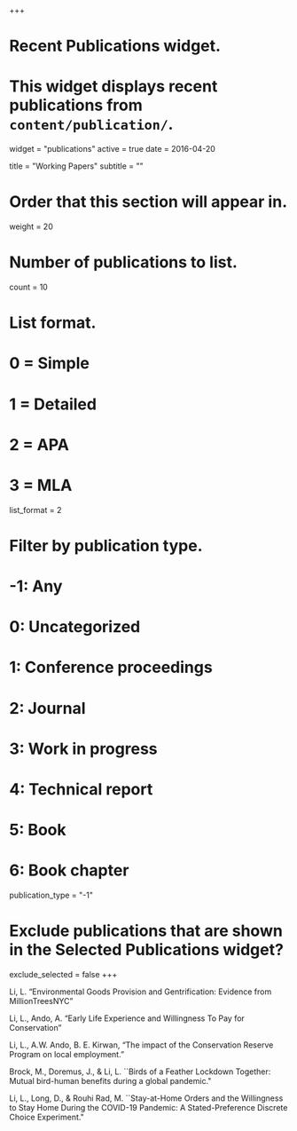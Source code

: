 +++
# Recent Publications widget.
# This widget displays recent publications from `content/publication/`.
widget = "publications"
active = true
date = 2016-04-20

title = "Working Papers"
subtitle = ""

# Order that this section will appear in.
weight = 20

# Number of publications to list.
count = 10

# List format.
#   0 = Simple
#   1 = Detailed
#   2 = APA
#   3 = MLA
list_format = 2

# Filter by publication type.
# -1: Any
#  0: Uncategorized
#  1: Conference proceedings
#  2: Journal
#  3: Work in progress
#  4: Technical report
#  5: Book
#  6: Book chapter
publication_type = "-1"

# Exclude publications that are shown in the Selected Publications widget?
exclude_selected = false
+++


Li, L. “Environmental Goods Provision and Gentrification: Evidence from MillionTreesNYC” 

Li, L., Ando, A. “Early Life Experience and Willingness To Pay for Conservation” 

Li, L., A.W. Ando, B. E. Kirwan, “The impact of the Conservation Reserve Program on local employment.”

Brock, M., Doremus, J., & Li, L. ``Birds of a Feather Lockdown Together: Mutual bird-human benefits during a global pandemic."

Li, L., Long, D., & Rouhi Rad, M. ``Stay-at-Home Orders and the Willingness to Stay Home During the COVID-19 Pandemic: A Stated-Preference Discrete Choice Experiment." 